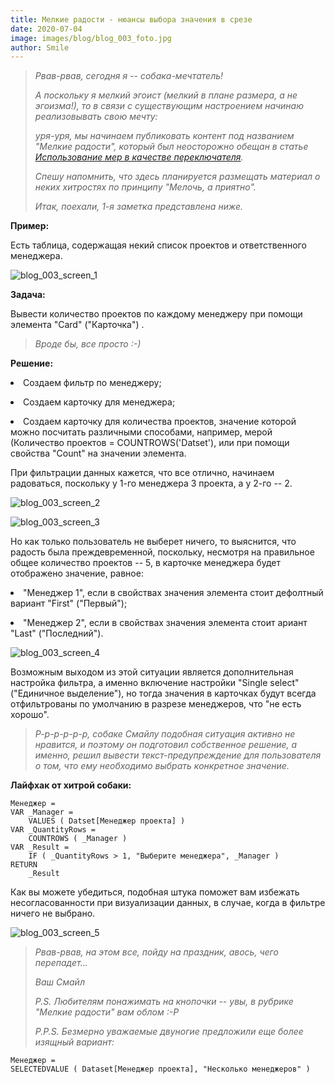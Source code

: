 ```yaml
---
title: Мелкие радости - нюансы выбора значения в срезе
date: 2020-07-04
image: images/blog/blog_003_foto.jpg
author: Smile
---
```


> *Рвав-рвав, сегодня я -- собака-мечтатель!*
>
> *А поскольку я мелкий эгоист (мелкий в плане размера, а не эгоизма!), то в связи с существующим настроением начинаю реализовывать свою мечту:*
>
> *уря-уря, мы начинаем публиковать контент под названием "Мелкие радости",  который был неосторожно обещан в статье [Использование мер в качестве переключателя](https://kkadikin.ru/ru/blog/article_003/).*
>
> *Спешу напомнить, что здесь планируется размещать материал о неких хитростях по принципу "Мелочь, а приятно".*
>
> *Итак, поехали, 1-я заметка представлена ниже.*

**Пример:** 

Есть таблица, содержащая некий список проектов и ответственного менеджера.

![blog_003_screen_1](https://kkadikin.ru/images/blog/blog_003_screen_1.jpg)

**Задача:**

Вывести количество проектов по каждому менеджеру при помощи элемента "Card" ("Карточка") .

> *Вроде бы, все просто :-)*

**Решение:**

**<li>** Создаем фильтр по менеджеру;

**<li>** Создаем карточку для менеджера;

**<li>** Создаем карточку для количества проектов, значение которой можно посчитать различными способами, например, мерой (Количество проектов = COUNTROWS('Datset'), или при помощи свойства "Count" на значении элемента.

При фильтрации данных кажется, что все отлично, начинаем радоваться, поскольку у 1-го менеджера 3 проекта, а у 2-го -- 2.

![blog_003_screen_2](https://kkadikin.ru/images/blog/blog_003_screen_2.jpg)

![blog_003_screen_3](https://kkadikin.ru/images/blog/blog_003_screen_3.jpg)

Но как только пользователь не выберет ничего, то выяснится, что радость была преждевременной, поскольку, несмотря на правильное общее количество проектов -- 5, в карточке менеджера будет отображено значение, равное:

**<li>** "Менеджер 1", если в свойствах значения элемента стоит дефолтный вариант "First" ("Первый");

**<li>** "Менеджер 2", если в свойствах значения элемента стоит ариант "Last" ("Последний").

![blog_003_screen_4](https://kkadikin.ru/images/blog/blog_003_screen_4.jpg)

Возможным выходом из этой ситуации является дополнительная настройка фильтра, а именно включение настройки "Single select" ("Единичное выделение"), но тогда значения в карточках будут всегда отфильтрованы по умолчанию в разрезе менеджеров, что "не есть хорошо".

> *Р-р-р-р-р-р, собаке Смайлу подобная ситуация активно не нравится, и поэтому он подготовил собственное решение, а именно, решил вывести текст-предупреждение для пользователя о том, что ему необходимо выбрать конкретное значение.*

**Лайфхак от хитрой собаки:** 

```dax
Менеджер =
VAR _Manager =
    VALUES ( Datset[Менеджер проекта] )
VAR _QuantityRows =
    COUNTROWS ( _Manager )
VAR _Result =
    IF ( _QuantityRows > 1, "Выберите менеджера", _Manager )
RETURN
    _Result
```

Как вы можете убедиться, подобная штука поможет вам избежать несогласованности при визуализации данных, в случае, когда в фильтре ничего не выбрано.

![blog_003_screen_5](https://kkadikin.ru/images/blog/blog_003_screen_5.jpg)

> *Рвав-рвав, на этом все, пойду на праздник, авось, чего перепадет...*
>
> *Ваш Смайл*
>
> *P.S. Любителям понажимать на кнопочки -- увы, в рубрике "Мелкие радости" вам облом :-Р*
>
> *P.P.S. Безмерно уважаемые двуногие предложили еще более изящный вариант:*

```dax
Менеджер =
SELECTEDVALUE ( Dataset[Менеджер проекта], "Несколько менеджеров" )
```